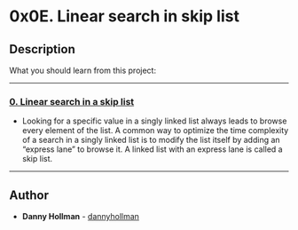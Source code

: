# 0x0E. Linear search in skip list

## Description
What you should learn from this project:

---

### [0. Linear search in a skip list](./0-linear_skip.c)
* Looking for a specific value in a singly linked list always leads to browse every element of the list.
A common way to optimize the time complexity of a search in a singly linked list is to modify the list itself by adding an “express lane” to browse it.
A linked list with an express lane is called a skip list.

---

## Author
* **Danny Hollman** - [dannyhollman](https://github.com/dannyhollman)